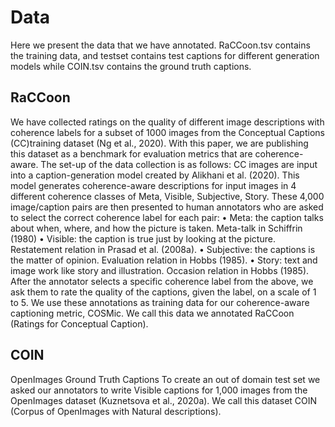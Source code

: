 # Data

Here we present the data that we have annotated. RaCCoon.tsv contains the training data, and testset contains test captions for different generation models while COIN.tsv contains the ground truth captions.

## RaCCoon
We have collected ratings on the quality of different image descriptions with coherence labels for a subset of 1000 images from the Conceptual Captions (CC)training dataset (Ng et al., 2020). With this paper, we are publishing this dataset as a benchmark for evaluation metrics that are coherence-aware. The set-up of the data collection is as follows: CC images are input into a caption-generation model created by Alikhani et al. (2020). This model generates coherence-aware descriptions for input
images in 4 different coherence classes of Meta, Visible, Subjective, Story. These 4,000 image/caption pairs are then presented to human annotators who are asked to select the correct
coherence label for each pair:
• Meta: the caption talks about when, where, and how the picture is taken. Meta-talk in Schiffrin (1980)
• Visible: the caption is true just by looking at the picture. Restatement relation in Prasad et al. (2008a).
• Subjective: the captions is the matter of opinion. Evaluation relation in Hobbs (1985).
• Story: text and image work like story and illustration. Occasion relation in Hobbs (1985).
After the annotator selects a specific coherence label from the above, we ask them to rate the quality of the captions, given the label, on a scale of 1 to
5. We use these annotations as training data for our coherence-aware captioning metric, COSMic. We call this data we annotated RaCCoon (Ratings for
Conceptual Caption).

## COIN
OpenImages Ground Truth Captions To create an out of domain test set we asked our annotators to write Visible captions for 1,000 images from the OpenImages dataset (Kuznetsova et al.,
2020a). We call this dataset COIN (Corpus of OpenImages with Natural descriptions). 
